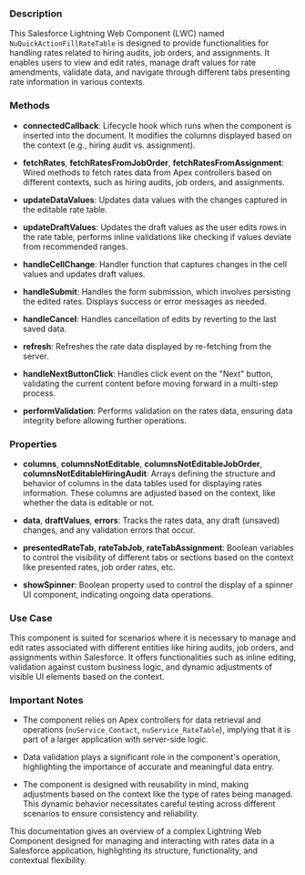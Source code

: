 ### Description

This Salesforce Lightning Web Component (LWC) named `NuQuickActionFillRateTable` is designed to provide functionalities for handling rates related to hiring audits, job orders, and assignments. It enables users to view and edit rates, manage draft values for rate amendments, validate data, and navigate through different tabs presenting rate information in various contexts.

### Methods

- **connectedCallback**: Lifecycle hook which runs when the component is inserted into the document. It modifies the columns displayed based on the context (e.g., hiring audit vs. assignment).

- **fetchRates**, **fetchRatesFromJobOrder**, **fetchRatesFromAssignment**: Wired methods to fetch rates data from Apex controllers based on different contexts, such as hiring audits, job orders, and assignments.

- **updateDataValues**: Updates data values with the changes captured in the editable rate table.

- **updateDraftValues**: Updates the draft values as the user edits rows in the rate table, performs inline validations like checking if values deviate from recommended ranges.

- **handleCellChange**: Handler function that captures changes in the cell values and updates draft values.

- **handleSubmit**: Handles the form submission, which involves persisting the edited rates. Displays success or error messages as needed.

- **handleCancel**: Handles cancellation of edits by reverting to the last saved data.

- **refresh**: Refreshes the rate data displayed by re-fetching from the server.

- **handleNextButtonClick**: Handles click event on the "Next" button, validating the current content before moving forward in a multi-step process.

- **performValidation**: Performs validation on the rates data, ensuring data integrity before allowing further operations.

### Properties

- **columns**, **columnsNotEditable**, **columnsNotEditableJobOrder**, **columnsNotEditableHiringAudit**: Arrays defining the structure and behavior of columns in the data tables used for displaying rates information. These columns are adjusted based on the context, like whether the data is editable or not.

- **data**, **draftValues**, **errors**: Tracks the rates data, any draft (unsaved) changes, and any validation errors that occur.

- **presentedRateTab**, **rateTabJob**, **rateTabAssignment**: Boolean variables to control the visibility of different tabs or sections based on the context like presented rates, job order rates, etc.

- **showSpinner**: Boolean property used to control the display of a spinner UI component, indicating ongoing data operations.

### Use Case

This component is suited for scenarios where it is necessary to manage and edit rates associated with different entities like hiring audits, job orders, and assignments within Salesforce. It offers functionalities such as inline editing, validation against custom business logic, and dynamic adjustments of visible UI elements based on the context.

### Important Notes

- The component relies on Apex controllers for data retrieval and operations (`nuService_Contact`, `nuService_RateTable`), implying that it is part of a larger application with server-side logic.
  
- Data validation plays a significant role in the component's operation, highlighting the importance of accurate and meaningful data entry.

- The component is designed with reusability in mind, making adjustments based on the context like the type of rates being managed. This dynamic behavior necessitates careful testing across different scenarios to ensure consistency and reliability.

This documentation gives an overview of a complex Lightning Web Component designed for managing and interacting with rates data in a Salesforce application, highlighting its structure, functionality, and contextual flexibility.

